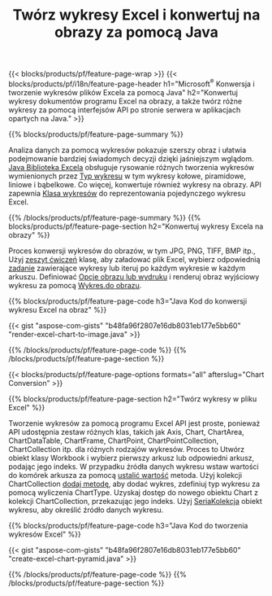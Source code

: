 ﻿---
title: Twórz wykresy Excel i konwertuj na obrazy za pomocą Java
url: /pl/java/chart/
description: Java kod źródłowy do rysowania i konwertowania wykresu lub diagramu w programie Microsoft Excel przy użyciu biblioteki Java. 
---
{{< blocks/products/pf/feature-page-wrap >}}
{{< blocks/products/pf/i18n/feature-page-header h1="Microsoft<sup>&reg;</sup> Konwersja i tworzenie wykresów plików Excela za pomocą Java" h2="Konwertuj wykresy dokumentów programu Excel na obrazy, a także twórz różne wykresy za pomocą interfejsów API po stronie serwera w aplikacjach opartych na Java." >}}


{{% blocks/products/pf/feature-page-summary %}}

Analiza danych za pomocą wykresów pokazuje szerszy obraz i ułatwia podejmowanie bardziej świadomych decyzji dzięki jaśniejszym wglądom. [Java Biblioteka Excela](/cells/java/) obsługuje rysowanie różnych tworzenia wykresów wymienionych przez [Typ wykresu](https://reference.aspose.com/cells/java/com.aspose.cells/ChartType) w tym wykresy kołowe, piramidowe, liniowe i bąbelkowe. Co więcej, konwertuje również wykresy na obrazy. API zapewnia [Klasa wykresów](https://reference.aspose.com/cells/java/com.aspose.cells/Chart) do reprezentowania pojedynczego wykresu Excel.

{{% /blocks/products/pf/feature-page-summary %}}
{{% blocks/products/pf/feature-page-section h2="Konwertuj wykresy Excela na obrazy" %}}

Proces konwersji wykresów do obrazów, w tym JPG, PNG, TIFF, BMP itp., Użyj [zeszyt ćwiczeń](https://reference.aspose.com/java/cells/com.aspose.cells/workbook) klasę, aby załadować plik Excel, wybierz odpowiednią [zadanie](https://reference.aspose.com/cells/java/com.aspose.cells/worksheet) zawierające wykresy lub iteruj po każdym wykresie w każdym arkuszu. Definiować [Opcje obrazu lub wydruku](https://reference.aspose.com/cells/java/com.aspose.cells/ImageOrPrintOptions) i renderuj obraz wyjściowy wykresu za pomocą [Wykres.do obrazu](https://reference.aspose.com/cells/java/com.aspose.cells/chart#toImage(java.io.OutputStream,%20com.aspose.cells.ImageOrPrintOptions)).


{{% blocks/products/pf/feature-page-code h3="Java Kod do konwersji wykresu Excel na obraz" %}}

{{< gist "aspose-com-gists" "b48fa96f2807e16db8031eb177e5bb60" "render-excel-chart-to-image.java" >}}

{{% /blocks/products/pf/feature-page-code %}}
{{% /blocks/products/pf/feature-page-section %}}

{{< blocks/products/pf/feature-page-options formats="all" afterslug="Chart Conversion" >}}


{{% blocks/products/pf/feature-page-section h2="Twórz wykresy w pliku Excel" %}}

Tworzenie wykresów za pomocą programu Excel API jest proste, ponieważ API udostępnia zestaw różnych klas, takich jak Axis, Chart, ChartArea, ChartDataTable, ChartFrame, ChartPoint, ChartPointCollection, ChartCollection itp. dla różnych rodzajów wykresów. Proces to Utwórz obiekt klasy Workbook i wybierz pierwszy arkusz lub odpowiedni arkusz, podając jego indeks. W przypadku źródła danych wykresu wstaw wartości do komórek arkusza za pomocą [ustalić wartość](https://reference.aspose.com/cells/java/com.aspose.cells/cell#Value) metoda. Użyj kolekcji ChartCollection [dodaj metodę](https://reference.aspose.com/cells/java/com.aspose.cells/chartcollection#add(int,%20int,%20int,%20int,%20int)), aby dodać wykres, zdefiniuj typ wykresu za pomocą wyliczenia ChartType. Uzyskaj dostęp do nowego obiektu Chart z kolekcji ChartCollection, przekazując jego indeks. Użyj [SeriaKolekcja](https://reference.aspose.com/cells/java/com.aspose.cells/SeriesCollection) obiekt wykresu, aby określić źródło danych wykresu.

{{% blocks/products/pf/feature-page-code h3="Java Kod do tworzenia wykresów Excel" %}}

{{< gist "aspose-com-gists" "b48fa96f2807e16db8031eb177e5bb60" "create-excel-chart-pyramid.java" >}}

{{% /blocks/products/pf/feature-page-code %}}
{{% /blocks/products/pf/feature-page-section %}}